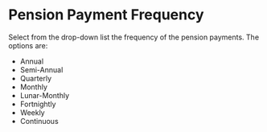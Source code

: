 # Pension Payment Frequency

Select from the drop-down list the frequency of the pension payments.
The options are:

-   Annual
-   Semi-Annual
-   Quarterly
-   Monthly
-   Lunar-Monthly
-   Fortnightly
-   Weekly
-   Continuous
